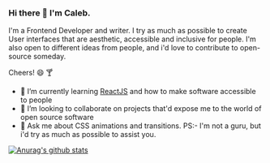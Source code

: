### Hi there 👋 I'm Caleb.

I'm a Frontend Developer and writer. I try as much as possible to create User interfaces that are aesthetic, accessible and inclusive for people. I'm also open to different ideas from people, and i'd love to contribute to open-source someday.

Cheers! :smile: :cocktail:

- 🌱 I’m currently learning [ReactJS](httsp://reactjs.com) and how to make software accessible to people
- 👯 I’m looking to collaborate on projects that'd expose me to the world of open source software
- 💬 Ask me about CSS animations and transitions.
PS:- I'm not a guru, but i'd try as much as possible to assist you.

[![Anurag's github stats](https://github-readme-stats.vercel.app/api?username=Caleb335&theme=radical&show_icons=true&hide=stars)](https://github.com/anuraghazra/github-readme-stats)
